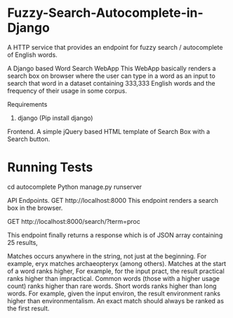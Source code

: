 # Fuzzy-Search-Autocomplete-in-Django
A HTTP service that provides an endpoint for fuzzy search / autocomplete of English words.

A Django based Word Search WebApp This WebApp basically renders a search box on browser where the user can type in a word as an input to search that word in a dataset containing 333,333 English words and the frequency of their usage in some corpus.

Requirements 

1. django (Pip install django)

Frontend. A simple jQuery based HTML template of Search Box with a Search button.

# Running Tests

cd autocomplete
Python manage.py runserver

API Endpoints. GET http://localhost:8000 This endpoint renders a search box in the browser.


GET http://localhost:8000/search/?term=proc

This endpoint finally returns a response which is of JSON array containing 25 results, 

Matches occurs anywhere in the string, not just at the beginning. For example, eryx matches archaeopteryx (among others). Matches at the start of a word ranks higher, For example, for the input pract, the result practical ranks higher than impractical. Common words (those with a higher usage count) ranks higher than rare words. Short words ranks higher than long words. For example, given the input environ, the result environment ranks higher than environmentalism. An exact match should always be ranked as the first result.

